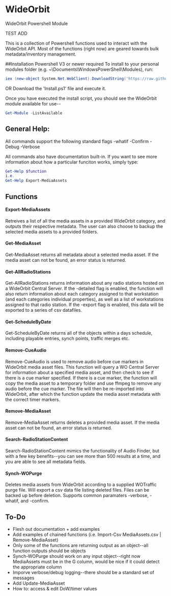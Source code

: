 # WideOrbit
WideOrbit Powershell Module

TEST ADD

This is a collection of Powershell functions used to interact with the WideOrbit API. Most of the functions (right now) are geared towards bulk metadata/inventory management.

##Installation
Powershell V3 or newer required
To install to your personal modules folder (e.g. ~\Documents\WindowsPowerShell\Modules), run:
```powershell
iex (new-object System.Net.WebClient).DownloadString('https://raw.github.com/areynolds77/WideOrbit/master/Install.ps1')
```

OR 
Download the 'Install.ps1' file and execute it.

Once you have executed the install script, you should see the WideOrbit module available for use--
```powershell
Get-Module -ListAvailable
```

## General Help:
All commands support the following standard flags
-whatif
-Confirm
-Debug
-Verbose

All commands also have documentation built-in. If you want to see more information about how a particular funciton works, 
simply type:
```powershell
Get-Help $function
i.e.
Get-Help Export-MediaAssets 
```

## Functions
#### Export-MediaAssets
Retreives a list of all the media assets in a provided WideOrbit category, and outputs their respective metadata.
The user can also choose to backup the selected media assets to a provided folders. 
#### Get-MediaAsset
Get-MediaAsset returns all metadata about a selected media asset. If the media asset can not be found, an error status is returned.
#### Get-AllRadioStations
Get-AllRadioStations returns information about any radio stations hosted on a WideOrbit Central Server. If the -detailed flag is enabled, 
the function will also return information about each category assigned to that workstation (and each categories individual properties), 
as well as a list of workstations assigned to that radio station. If the -export flag is enabled, this data will be exported to a series of csv datafiles.
#### Get-ScheduleByDate
Get-ScheduleByDate returns all of the objects within a days schedule, including playable entries, synch points, traffic merges etc.
#### Remove-CueAudio
Remove-CueAudio is used to remove audio before cue markers in WideOrbit media asset files. This function will query a WO Central Server for information about
a specified media asset, and then check to see if there is a cue marker specified. If there is a cue marker, the function will copy the media asset to a temporary
folder and use ffmpeg to remove any audio before the cue marker. The file will then be re-imported into WideOrbit, after which the function update the media asset
metadata with the correct timer markers. 
#### Remove-MediaAsset
Remove-MediaAsset returns deletes a provided media asset. If the media asset can not be found, an error status is returned.
#### Search-RadioStationContent
Search-RadioStationContent mimics the functionality of Audio Finder, but with a few key benefits--you can see more than 500 results at a time, and you are able to see all metadata fields.
#### Synch-WOPurge
 Deletes media assets from WideOrbit according to a supplied WOTraffic purge file. Will export a csv data file listing deleted files. Files can be backed up before deletion. 
 Supports common paramaters -verbose, -whatif, and -confirm.

## To-Do
* Flesh out documentation + add examples
* Add examples of chained functions (i.e. Import-Csv MediaAssets.csv | Remove-MediaAsset)
* Only some of the functions are returning output as an object--all function outputs should be objects
* Synch-WOPurge should work on any input object--right now MediaAssets must be in the G column, would be nice if it could detect the appropriate column
* Imporve verbose/debug logging--there should be a standard set of messages
* Add Update-MediaAsset
* How to: access & edit DoW/timer values
